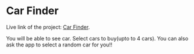 # Car Finder

Live link of the project: [Car Finder](https://github.com/facebook/create-react-app).


You will be able to see car. Select cars to buy(upto to 4 cars).
You can also ask the app to select a random car for you!!
